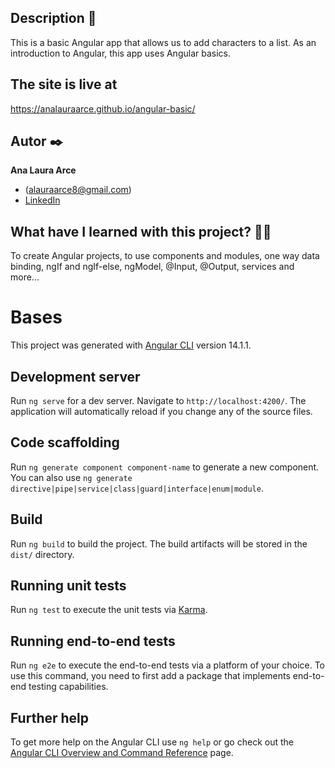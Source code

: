 ## Description 📑

This is a basic Angular app that allows us to add characters to a list. As an introduction to Angular, this app uses Angular basics.

## The site is live at 
https://analauraarce.github.io/angular-basic/

## Autor ✒️
**Ana Laura Arce**

* (alauraarce8@gmail.com)
* [LinkedIn](https://www.linkedin.com/in/analauraarce/)

## What have I learned with this project? 🙇🏻 

To create Angular projects, to use components and modules, one way data binding, ngIf and ngIf-else, ngModel, @Input, @Output, services and more...

# Bases

This project was generated with [Angular CLI](https://github.com/angular/angular-cli) version 14.1.1.

## Development server

Run `ng serve` for a dev server. Navigate to `http://localhost:4200/`. The application will automatically reload if you change any of the source files.

## Code scaffolding

Run `ng generate component component-name` to generate a new component. You can also use `ng generate directive|pipe|service|class|guard|interface|enum|module`.

## Build

Run `ng build` to build the project. The build artifacts will be stored in the `dist/` directory.

## Running unit tests

Run `ng test` to execute the unit tests via [Karma](https://karma-runner.github.io).

## Running end-to-end tests

Run `ng e2e` to execute the end-to-end tests via a platform of your choice. To use this command, you need to first add a package that implements end-to-end testing capabilities.

## Further help

To get more help on the Angular CLI use `ng help` or go check out the [Angular CLI Overview and Command Reference](https://angular.io/cli) page.

